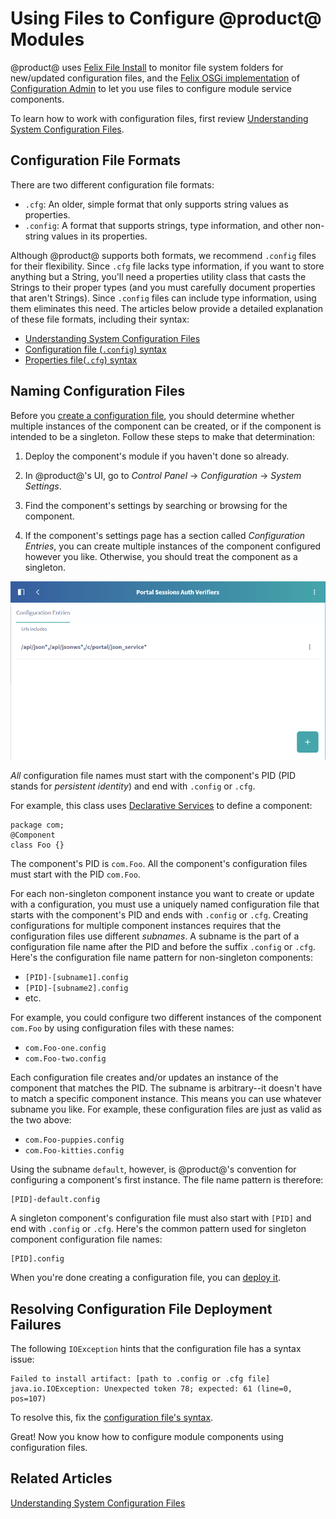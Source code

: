 # Using Files to Configure @product@ Modules [](id=using-files-to-configure-product-modules)

@product@ uses 
[Felix File Install](http://felix.apache.org/documentation/subprojects/apache-felix-file-install.html)
to monitor file system folders for new/updated configuration files, and the
[Felix OSGi implementation](http://felix.apache.org/)
of
[Configuration Admin](http://felix.apache.org/documentation/subprojects/apache-felix-config-admin.html)
to let you use files to configure module service components. 

To learn how to work with configuration files, first review 
[Understanding System Configuration Files](/discover/portal/-/knowledge_base/7-0/understanding-system-configuration-files). 

## Configuration File Formats [](id=configuration-file-formats)

There are two different configuration file formats: 

-   `.cfg`: An older, simple format that only supports string values as 
    properties. 
-   `.config`: A format that supports strings, type information, and other
    non-string values in its properties. 

Although @product@ supports both formats, we recommend `.config` files 
for their flexibility. Since `.cfg` file lacks type information, if you want to
store anything but a String, you'll need a properties utility class that casts
the Strings to their proper types (and you must carefully document properties
that aren't Strings). Since `.config` files can include type information, using
them eliminates this need. The articles below provide a detailed explanation of
these file formats, including their syntax: 

-   [Understanding System Configuration Files](/discover/portal/-/knowledge_base/7-0/understanding-system-configuration-files)
-   [Configuration file (`.config`) syntax](https://sling.apache.org/documentation/bundles/configuration-installer-factory.html#configuration-files-config)
-   [Properties file(`.cfg`) syntax](https://sling.apache.org/documentation/bundles/configuration-installer-factory.html#property-files-cfg)

## Naming Configuration Files [](id=naming-configuration-files)

Before you
[create a configuration file](/discover/portal/-/knowledge_base/7-0/understanding-system-configuration-files#creating-and-deploying-a-configuration-file),
you should determine whether multiple instances of the component can be created, 
or if the component is intended to be a singleton. Follow these steps to make 
that determination:

1.  Deploy the component's module if you haven't done so already. 

2.  In @product@'s UI, go to *Control Panel* &rarr; *Configuration* &rarr; 
    *System Settings*. 

3.  Find the component's settings by searching or browsing for the component. 

4.  If the component's settings page has a section called *Configuration 
    Entries*, you can create multiple instances of the component configured 
    however you like. Otherwise, you should treat the component as a singleton. 

![Figure 1: You can create multiple instances of components whose System Settings page has a *Configuration Entries* section.](../../images/system-settings-page-lists-configuration-entries.png)

*All* configuration file names must start with the component's PID (PID stands
for *persistent identity*) and end with `.config` or `.cfg`. 

For example, this class uses 
[Declarative Services](/develop/tutorials/-/knowledge_base/7-0/osgi-and-modularity-for-liferay-6-developers#osgi-services-and-dependency-injection-with-declarative-services) 
to define a component:

    package com;
    @Component
    class Foo {}

The component's PID is `com.Foo`. All the component's configuration files must
start with the PID `com.Foo`. 

For each non-singleton component instance you want to create or update with a
configuration, you must use a uniquely named configuration file that starts with
the component's PID and ends with `.config` or `.cfg`. Creating configurations 
for multiple component instances requires that the configuration files use 
different *subnames*. A subname is the part of a configuration file name after 
the PID and before the suffix `.config` or `.cfg`. Here's the configuration file 
name pattern for non-singleton components: 

-   `[PID]-[subname1].config`
-   `[PID]-[subname2].config`
-   etc. 

For example, you could configure two different instances of the component 
`com.Foo` by using configuration files with these names: 

-   `com.Foo-one.config`
-   `com.Foo-two.config`

Each configuration file creates and/or updates an instance of the component 
that matches the PID. The subname is arbitrary--it doesn't have to match a 
specific component instance. This means you can use whatever subname you like. 
For example, these configuration files are just as valid as the two above: 

-   `com.Foo-puppies.config`
-   `com.Foo-kitties.config`

Using the subname `default`, however, is @product@'s convention for configuring 
a component's first instance. The file name pattern is therefore: 

    [PID]-default.config

A singleton component's configuration file must also start with `[PID]` and end
with `.config` or `.cfg`. Here's the common pattern used for singleton component 
configuration file names: 

    [PID].config

When you're done creating a configuration file, you can
[deploy it](/discover/portal/-/knowledge_base/7-0/understanding-system-configuration-files#deploying-a-configuration-file). 

## Resolving Configuration File Deployment Failures [](id=resolving-configuration-file-deployment-failures)

The following `IOException` hints that the configuration file has a syntax
issue: 

    Failed to install artifact: [path to .config or .cfg file]
    java.io.IOException: Unexpected token 78; expected: 61 (line=0, pos=107)

To resolve this, fix the 
[configuration file's syntax](/develop/tutorials/-/knowledge_base/7-0/using-files-to-configure-product-modules#configuration-file-formats). 

Great! Now you know how to configure module components using configuration 
files. 

## Related Articles [](id=related-articles)

[Understanding System Configuration Files](/discover/portal/-/knowledge_base/7-0/understanding-system-configuration-files)
